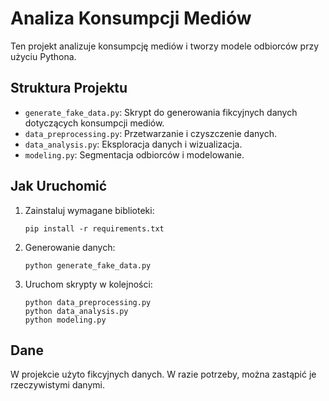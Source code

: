 # Analiza Konsumpcji Mediów

Ten projekt analizuje konsumpcję mediów i tworzy modele odbiorców przy użyciu Pythona.

## Struktura Projektu

- `generate_fake_data.py`: Skrypt do generowania fikcyjnych danych dotyczących konsumpcji mediów.
- `data_preprocessing.py`: Przetwarzanie i czyszczenie danych.
- `data_analysis.py`: Eksploracja danych i wizualizacja.
- `modeling.py`: Segmentacja odbiorców i modelowanie.

## Jak Uruchomić

1. Zainstaluj wymagane biblioteki:
    ```
    pip install -r requirements.txt
    ```

2. Generowanie danych:
    ```
    python generate_fake_data.py
    ```

3. Uruchom skrypty w kolejności:
    ```
    python data_preprocessing.py
    python data_analysis.py
    python modeling.py
    ```

## Dane

W projekcie użyto fikcyjnych danych. W razie potrzeby, można zastąpić je rzeczywistymi danymi.
